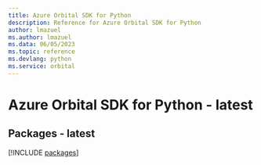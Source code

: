 ```yaml
---
title: Azure Orbital SDK for Python
description: Reference for Azure Orbital SDK for Python
author: lmazuel
ms.author: lmazuel
ms.data: 06/05/2023
ms.topic: reference
ms.devlang: python
ms.service: orbital
---
```

# Azure Orbital SDK for Python - latest
## Packages - latest
[!INCLUDE [packages](orbital-index.md)]